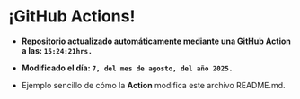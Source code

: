 # ¡GitHub Actions!
* **Repositorio actualizado automáticamente mediante una GitHub Action a las: `15:24:21hrs.`**
* **Modificado el día: `7, del mes de agosto, del año 2025.`**

* Ejemplo sencillo de cómo la **Action** modifica este archivo README.md.
